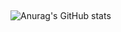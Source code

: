 ##
![Anurag's GitHub stats](https://github-readme-stats.vercel.app/api?username=sp1ke-exe&show_icons=true&theme=dark)
